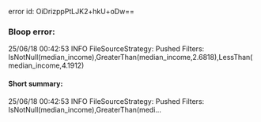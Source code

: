 error id: OiDrizppPtLJK2+hkU+oDw==
### Bloop error:

25/06/18 00:42:53 INFO FileSourceStrategy: Pushed Filters: IsNotNull(median_income),GreaterThan(median_income,2.6818),LessThan(median_income,4.1912)
#### Short summary: 

25/06/18 00:42:53 INFO FileSourceStrategy: Pushed Filters: IsNotNull(median_income),GreaterThan(medi...